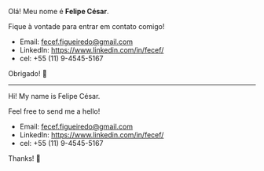 Olá! Meu nome é **Felipe César**.

Fique à vontade para entrar em contato comigo!
- Email: fecef.figueiredo@gmail.com
- LinkedIn: https://www.linkedin.com/in/fecef/
- cel: +55 (11) 9-4545-5167

Obrigado! 🙂

---------------------------------------------------------------------------------------------------------------------------

Hi! My name is Felipe César.

Feel free to send me a hello!
- Email: fecef.figueiredo@gmail.com
- LinkedIn: https://www.linkedin.com/in/fecef/
- cel: +55 (11) 9-4545-5167

Thanks! 🙂
